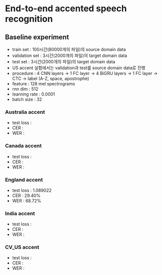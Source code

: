# End-to-end accented speech recognition
## Baseline experiment
- train set : 100시간(80000개의 파일)의 source domain data  
- validation set : 3시간(2000개의 파일)의 target domain data  
- test set : 3시간(2000개의 파일)의 target domain data  
- US accent 실험에서는 validation과 test를 source domain data로 진행  
- procedure : 4 CNN layers -> 1 FC layer -> 4 BiGRU layers -> 1 FC layer -> CTC -> label (A-Z, space, apostrophe)  
- feature : 128 mel spectrograms  
- rnn dim : 512  
- learning rate : 0.0001  
- batch size : 32  

### Australia accent
- test loss : 
- CER : 
- WER : 

### Canada accent
- test loss : 
- CER : 
- WER : 

### England accent
- test loss : 1.089022  
- CER : 29.40%  
- WER : 68.72%  

### India accent
- test loss : 
- CER : 
- WER : 

### CV_US accent
- test loss : 
- CER : 
- WER : 